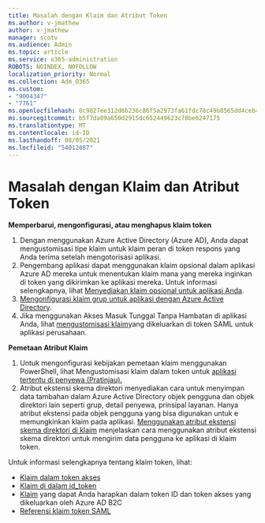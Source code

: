 ```yaml
---
title: Masalah dengan Klaim dan Atribut Token
ms.author: v-jmathew
author: v-jmathew
manager: scotv
ms.audience: Admin
ms.topic: article
ms.service: o365-administration
ROBOTS: NOINDEX, NOFOLLOW
localization_priority: Normal
ms.collection: Adm_O365
ms.custom:
- "9004347"
- "7761"
ms.openlocfilehash: 0c9827ee312d6b236c86f5a2973fa61fdc78c49b8565dd4ceb41f9a3a48140bc
ms.sourcegitcommit: b5f7da89a650d2915dc652449623c78be6247175
ms.translationtype: MT
ms.contentlocale: id-ID
ms.lasthandoff: 08/05/2021
ms.locfileid: "54012887"
---
```

# <a name="issues-with-token-claims-and-attributes"></a>Masalah dengan Klaim dan Atribut Token

**Memperbarui, mengonfigurasi, atau menghapus klaim token**

1. Dengan menggunakan Azure Active Directory (Azure AD), [](https://docs.microsoft.com/azure/active-directory/develop/active-directory-enterprise-app-role-management) Anda dapat mengustomisasi tipe klaim untuk klaim peran di token respons yang Anda terima setelah mengotorisasi aplikasi.
2. Pengembang aplikasi dapat menggunakan klaim opsional dalam aplikasi Azure AD mereka untuk menentukan klaim mana yang mereka inginkan di token yang dikirimkan ke aplikasi mereka. Untuk informasi selengkapnya, lihat [Menyediakan klaim opsional untuk aplikasi Anda](https://docs.microsoft.com/azure/active-directory/develop/active-directory-optional-claims).
3. [Mengonfigurasi klaim grup untuk aplikasi dengan Azure Active Directory](https://docs.microsoft.com/azure/active-directory/hybrid/how-to-connect-fed-group-claims).
4. Jika menggunakan Akses Masuk Tunggal Tanpa Hambatan di aplikasi Anda, lihat [mengustomisasi klaim](https://docs.microsoft.com/azure/active-directory/develop/active-directory-saml-claims-customization)yang dikeluarkan di token SAML untuk aplikasi perusahaan.

**Pemetaan Atribut Klaim**

1. Untuk mengonfigurasi kebijakan pemetaan klaim menggunakan PowerShell, lihat Mengustomisasi klaim dalam token untuk [aplikasi tertentu di penyewa (Pratinjau).](https://docs.microsoft.com/azure/active-directory/develop/active-directory-claims-mapping)
2. Atribut ekstensi skema direktori menyediakan cara untuk menyimpan data tambahan dalam Azure Active Directory objek pengguna dan objek direktori lain seperti grup, detail penyewa, prinsipal layanan. Hanya atribut ekstensi pada objek pengguna yang bisa digunakan untuk e memungkinkan klaim pada aplikasi. [Menggunakan atribut ekstensi skema direktori di klaim](https://docs.microsoft.com/azure/active-directory/develop/active-directory-schema-extensions) menjelaskan cara menggunakan atribut ekstensi skema direktori untuk mengirim data pengguna ke aplikasi di klaim token.

Untuk informasi selengkapnya tentang klaim token, lihat:

- [Klaim dalam token akses](https://docs.microsoft.com/azure/active-directory/develop/access-tokens#claims-in-access-tokens)
- [Klaim di dalam id_token](https://docs.microsoft.com/azure/active-directory/develop/id-tokens#claims-in-an-id_token)
- [Klaim](https://docs.microsoft.com/azure/active-directory-b2c/tokens-overview#claims) yang dapat Anda harapkan dalam token ID dan token akses yang dikeluarkan oleh Azure AD B2C
- [Referensi klaim token SAML](https://docs.microsoft.com/azure/active-directory/develop/reference-saml-tokens)
